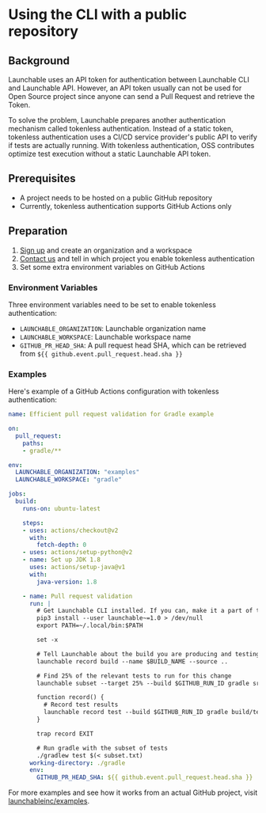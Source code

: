 # Using the CLI with a public repository

## Background

Launchable uses an API token for authentication between Launchable CLI and Launchable API. However, an API token usually can not be used for Open Source project since anyone can send a Pull Request and retrieve the Token.

To solve the problem, Launchable prepares another authentication mechanism called tokenless authentication. Instead of a static token, tokenless authentication uses a CI/CD service provider's public API to verify if tests are actually running. With tokenless authentication, OSS contributes optimize test execution without a static Launchable API token.

## Prerequisites

* A project needs to be hosted on a public GitHub repository
* Currently, tokenless authentication supports GitHub Actions only

## Preparation

1. [Sign up](http://app.launchableinc.com/signup) and create an organization and a workspace 
2. [Contact us](https://www.launchableinc.com/support) and tell in which project you enable tokenless authentication
3. Set some extra environment variables on GitHub Actions

### Environment Variables

Three environment variables need to be set to enable tokenless authentication:

* `LAUNCHABLE_ORGANIZATION`: Launchable organization name
* `LAUNCHABLE_WORKSPACE`: Launchable workspace name
* `GITHUB_PR_HEAD_SHA`: A pull request head SHA, which can be retrieved from `${{ github.event.pull_request.head.sha }}`

### Examples

Here's example of a GitHub Actions configuration with tokenless authentication:

```yaml
name: Efficient pull request validation for Gradle example

on:
  pull_request:
    paths:
    - gradle/**

env:
  LAUNCHABLE_ORGANIZATION: "examples"
  LAUNCHABLE_WORKSPACE: "gradle"

jobs:
  build:
    runs-on: ubuntu-latest

    steps:
    - uses: actions/checkout@v2
      with:
        fetch-depth: 0
    - uses: actions/setup-python@v2
    - name: Set up JDK 1.8
      uses: actions/setup-java@v1
      with:
        java-version: 1.8

    - name: Pull request validation
      run: |
        # Get Launchable CLI installed. If you can, make it a part of the builder image to speed things up
        pip3 install --user launchable~=1.0 > /dev/null
        export PATH=~/.local/bin:$PATH

        set -x

        # Tell Launchable about the build you are producing and testing
        launchable record build --name $BUILD_NAME --source ..

        # Find 25% of the relevant tests to run for this change
        launchable subset --target 25% --build $GITHUB_RUN_ID gradle src/test/java > subset.txt

        function record() {
          # Record test results
          launchable record test --build $GITHUB_RUN_ID gradle build/test-results/test
        }

        trap record EXIT

        # Run gradle with the subset of tests
        ./gradlew test $(< subset.txt)
      working-directory: ./gradle
      env:
        GITHUB_PR_HEAD_SHA: ${{ github.event.pull_request.head.sha }}
```

For more examples and see how it works from an actual GitHub project, visit [launchableinc/examples](https://github.com/launchableinc/examples).

